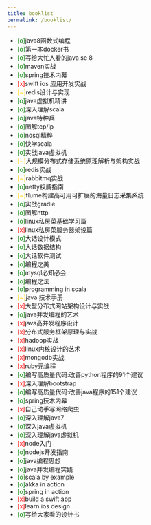```yaml
---
title: booklist
permalink: /booklist/
---
```


- <span style="color: green">[o]</span>java8函数式编程
- <span style="color: green">[o]</span>第一本docker书
- <span style="color: green">[o]</span>写给大忙人看的java se 8
- <span style="color: green">[o]</span>maven实战
- <span style="color: green">[o]</span>spring技术内幕
- <span style="color: red">[x]</span>swift ios 应用开发实战
- <span style="color: gold">[~]</span>redis设计与实现
- <span style="color: green">[o]</span>java虚拟机精讲
- <span style="color: green">[o]</span>深入理解scala
- <span style="color: green">[o]</span>java特种兵
- <span style="color: green">[o]</span>图解tcp/ip
- <span style="color: green">[o]</span>nosql精粹
- <span style="color: green">[o]</span>快学scala
- <span style="color: green">[o]</span>实战java虚拟机
- <span style="color: gold">[~]</span>大规模分布式存储系统原理解析与架构实战
- <span style="color: green">[o]</span>redis实战
- <span style="color: gold">[~]</span>rabbitmq实战
- <span style="color: green">[o]</span>netty权威指南
- <span style="color: gold">[~]</span>flume构建高可用可扩展的海量日志采集系统
- <span style="color: green">[o]</span>实战gradle
- <span style="color: green">[o]</span>图解http
- <span style="color: green">[o]</span>linux私房菜基础学习篇
- <span style="color: red">[x]</span>linux私房菜服务器架设篇
- <span style="color: green">[o]</span>大话设计模式
- <span style="color: green">[o]</span>大话数据结构
- <span style="color: green">[o]</span>大话软件测试
- <span style="color: green">[o]</span>编程之美
- <span style="color: green">[o]</span>mysql必知必会
- <span style="color: green">[o]</span>编程之法
- <span style="color: green">[o]</span>programming in scala
- <span style="color: gold">[~]</span>java 技术手册
- <span style="color: red">[x]</span>大型分布式网站架构设计与实战
- <span style="color: green">[o]</span>java并发编程的艺术
- <span style="color: red">[x]</span>java高并发程序设计
- <span style="color: red">[x]</span>分布式服务框架原理与实战
- <span style="color: red">[x]</span>hadoop实战
- <span style="color: red">[x]</span>linux内核设计的艺术
- <span style="color: red">[x]</span>mongodb实战
- <span style="color: red">[x]</span>ruby元编程
- <span style="color: green">[o]</span>编写高质量代码:改善python程序的91个建议
- <span style="color: red">[x]</span>深入理解bootstrap
- <span style="color: green">[o]</span>编写高质量代码:改善java程序的151个建议
- <span style="color: green">[o]</span>spring技术内幕
- <span style="color: red">[x]</span>自己动手写网络爬虫
- <span style="color: green">[o]</span>深入理解java7
- <span style="color: green">[o]</span>深入java虚拟机
- <span style="color: green">[o]</span>深入理解java虚拟机
- <span style="color: red">[x]</span>node入门
- <span style="color: green">[o]</span>nodejs开发指南
- <span style="color: green">[o]</span>java编程思想
- <span style="color: green">[o]</span>java并发编程实践
- <span style="color: green">[o]</span>scala by example
- <span style="color: green">[o]</span>akka in action
- <span style="color: green">[o]</span>spring in action
- <span style="color: red">[x]</span>build a swift app
- <span style="color: red">[x]</span>learn ios design
- <span style="color: green">[o]</span>写给大家看的设计书

